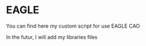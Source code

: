 # EAGLE
You can find here my custom script for use EAGLE CAO

In the futur, I will add my libraries files

